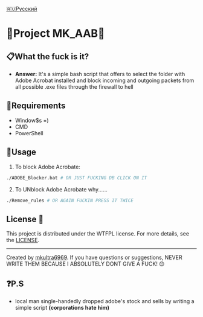 [🇷🇺Русский](https://github.com/MKultra6969/MK_AdobeAcrobatBlocker/blob/main/README_RU.md)

# **💊Project MK_AAB💉**

## **📋What the fuck is it?**

- **Answer:**
  It's a simple bash script that offers to select the folder with Adobe Acrobat installed and block incoming and outgoing packets from all possible .exe files through the firewall to hell

## **💽Requirements**
- Window$s =)
- CMD
- PowerShell

## **🍴Usage**

1. To block Adobe Acrobate:
```bash
./ADOBE_Blocker.bat # OR JUST FUCKING DB CLICK ON IT
```

2. To UNblock Adobe Acrobate why......
```bash
./Remove_rules # OR AGAIN FUCKIN PRESS IT TWICE
```

## License 📜

This project is distributed under the WTFPL license. For more details, see the [LICENSE](https://github.com/MKultra6969/MK_AdobeAcrobatBlocker/blob/main/LICENSE.md).

---

Created by [mkultra6969](https://github.com/mkultra6969). If you have questions or suggestions, NEVER WRITE THEM BECAUSE I ABSOLUTELY DONT GIVE A FUCK! 😊

## ❓P.S

- local man single-handedly dropped adobe's stock and sells by writing a simple script **(corporations hate him)**
